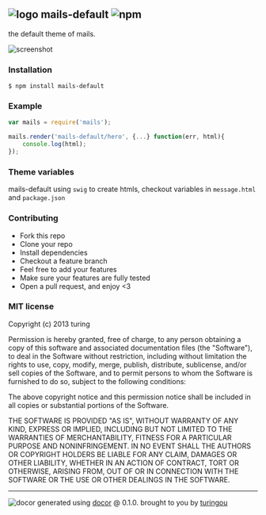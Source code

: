 ## ![logo](http://ww2.sinaimg.cn/large/61ff0de3gw1eajmy0wdikj2014014wea.jpg) mails-default ![npm](https://badge.fury.io/js/mails-default.png)

the default theme of mails.

![screenshot](http://ww2.sinaimg.cn/large/61ff0de3gw1eapg3os39oj20kt0f9q4j.jpg)

### Installation
````
$ npm install mails-default
````

### Example
````javascript
var mails = require('mails');

mails.render('mails-default/hero', {...} function(err, html){
    console.log(html);
});
````

### Theme variables

mails-default using `swig` to create htmls, checkout variables in `message.html` and `package.json`

### Contributing
- Fork this repo
- Clone your repo
- Install dependencies
- Checkout a feature branch
- Feel free to add your features
- Make sure your features are fully tested
- Open a pull request, and enjoy <3

### MIT license
Copyright (c) 2013 turing

Permission is hereby granted, free of charge, to any person obtaining a copy
of this software and associated documentation files (the "Software"), to deal
in the Software without restriction, including without limitation the rights
to use, copy, modify, merge, publish, distribute, sublicense, and/or sell
copies of the Software, and to permit persons to whom the Software is
furnished to do so, subject to the following conditions:

The above copyright notice and this permission notice shall be included in
all copies or substantial portions of the Software.

THE SOFTWARE IS PROVIDED "AS IS", WITHOUT WARRANTY OF ANY KIND, EXPRESS OR
IMPLIED, INCLUDING BUT NOT LIMITED TO THE WARRANTIES OF MERCHANTABILITY,
FITNESS FOR A PARTICULAR PURPOSE AND NONINFRINGEMENT. IN NO EVENT SHALL THE
AUTHORS OR COPYRIGHT HOLDERS BE LIABLE FOR ANY CLAIM, DAMAGES OR OTHER
LIABILITY, WHETHER IN AN ACTION OF CONTRACT, TORT OR OTHERWISE, ARISING FROM,
OUT OF OR IN CONNECTION WITH THE SOFTWARE OR THE USE OR OTHER DEALINGS IN
THE SOFTWARE.

---
![docor](https://cdn1.iconfinder.com/data/icons/windows8_icons_iconpharm/26/doctor.png)
generated using [docor](https://github.com/turingou/docor.git) @ 0.1.0. brought to you by [turingou](https://github.com/turingou)
